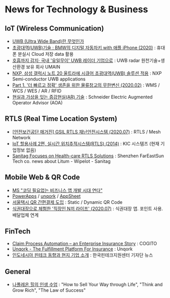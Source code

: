 # News for Technology & Business 


## IoT (Wireless Communication)
- [UWB (Ultra Wide Band)란 무엇인가](https://blog.naver.com/suresofttech/222020100797)
- [초광대역(UWB)기술 : BMW의 디지털 자동차키 with 애플 iPhone (2020)](https://blog.naver.com/kyoung1155/222025404704) : 휴대폰 분실시 Cloud 저장 data 활용
- [호흡까지 감지· 국내 '유일무이' UWB 레이더 기업으로](https://blog.naver.com/hellodd11/222044990869) : UWB radar 원천기술+생산환경 보유 회사 UMAIN
- [NXP, 삼성 갤럭시 노트 20 울트라에 시큐어 초광대역(UWB) 솔루션 적용](https://blog.naver.com/nxpkor/222058246791) : NXP Semi-conductor UWB applications 
- [Part 1. '더 빠르고 정확' 생존을 위한 물류창고의 무한변신 (2020.02)](http://www.klnews.co.kr/news/articleView.html?idxno=120798) : WMS / WCS / WES / AR / RFID
- [현실과 가상을 잇는 증강현실(AR) 기술](https://m.post.naver.com/viewer/postView.nhn?volumeNo=29140486&memberNo=3358147&vType=VERTICAL) : Schneider Electric Augmented Operator Advisor (AOA)

## RTLS (Real Time Location System) 
- [[안전보건공단 매거진] GSIL RTLS 재난안전시스템 (2020.07)](https://blog.naver.com/bohemtic/222033313267) : RTLS / Mesh Network
- [IoT 할용사례 2편, 실시간 위치추적시스템(RTLS) (2014)](https://blog.naver.com/kic_systems/220137332911) : KIC 시스템즈 (현재 기업정보 없음)
- [Sanitag Focuses on Health-care RTLS Solutions](http://www.fareastsun.com/News/news-0068.html) : Shenzhen FarEastSun Tech co. news about Litum - Wipelot - Sanitag

## Mobile Web & QR Code
- [MS "코딩 필요없는 비즈니스 앱 개발 시대 연다"](https://n.news.naver.com/article/293/0000027493)
- [PowerApps](https://powerapps.microsoft.com/) / [unqork](https://www.unqork.com/no-code-software-platform-enterprise-apps-unqork) / [AppSheet](https://www.appsheet.com/)
- [서울택시 QR 간편결제 도입](https://newsis.com/view/?id=NISX20181023_0000450598&cID=10201&pID=10200) : Static / Dynamic QR Code
- [식권대장으로 체험한 '직장인 N끼 라이프' (2020.07)](https://zdnet.co.kr/view/?no=20200714175743) : 식권대장 앱. 포인트 사용. 배달업체 연계

## FinTech
- [Claim Process Automation – an Enterprise Insurance Story](https://youtu.be/dT0INU-fmI8) : COGITO
- [Unqork - The Fulfillment Platform For Insurance](https://youtu.be/pWbF6DAOhi4) : Unqork
- [인도네시아 핀테크 동향과 현지 기업 소개](https://blog.naver.com/koreafintech/221629207309) : 한국핀테크지원센터 기자단 뉴스

## General
- [나폴레온 힐의 인생 수업](https://m.post.naver.com/viewer/postView.nhn?volumeNo=27929619&memberNo=29740882&vType=VERTICAL) : "How to Sell Your Way through Life", "Think and Grow Rich", "The Law of Success"
  
